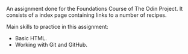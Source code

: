 An assignment done for the Foundations Course of The Odin Project. It consists of a index page containing links to a number of recipes.

Main skills to practice in this assignment:
* Basic HTML.
* Working with Git and GitHub.